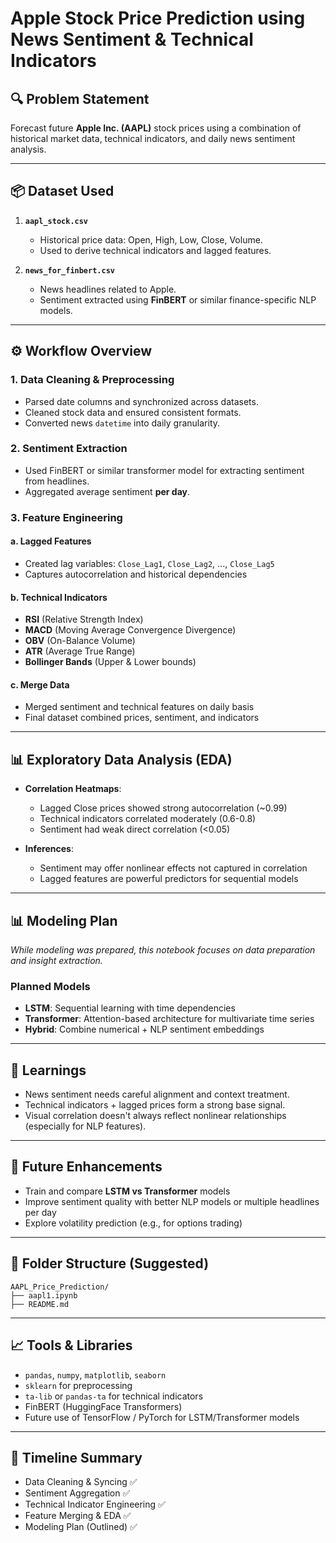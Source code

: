 # Apple Stock Price Prediction using News Sentiment & Technical Indicators

## 🔍 Problem Statement

Forecast future **Apple Inc. (AAPL)** stock prices using a combination of historical market data, technical indicators, and daily news sentiment analysis.

---

## 📦 Dataset Used

1. **`aapl_stock.csv`**

   * Historical price data: Open, High, Low, Close, Volume.
   * Used to derive technical indicators and lagged features.

2. **`news_for_finbert.csv`**

   * News headlines related to Apple.
   * Sentiment extracted using **FinBERT** or similar finance-specific NLP models.

---

## ⚙️ Workflow Overview

### 1. Data Cleaning & Preprocessing

* Parsed date columns and synchronized across datasets.
* Cleaned stock data and ensured consistent formats.
* Converted news `datetime` into daily granularity.

### 2. Sentiment Extraction

* Used FinBERT or similar transformer model for extracting sentiment from headlines.
* Aggregated average sentiment **per day**.

### 3. Feature Engineering

#### a. Lagged Features

* Created lag variables: `Close_Lag1`, `Close_Lag2`, ..., `Close_Lag5`
* Captures autocorrelation and historical dependencies

#### b. Technical Indicators

* **RSI** (Relative Strength Index)
* **MACD** (Moving Average Convergence Divergence)
* **OBV** (On-Balance Volume)
* **ATR** (Average True Range)
* **Bollinger Bands** (Upper & Lower bounds)

#### c. Merge Data

* Merged sentiment and technical features on daily basis
* Final dataset combined prices, sentiment, and indicators

---

## 📊 Exploratory Data Analysis (EDA)

* **Correlation Heatmaps**:

  * Lagged Close prices showed strong autocorrelation (\~0.99)
  * Technical indicators correlated moderately (0.6-0.8)
  * Sentiment had weak direct correlation (<0.05)

* **Inferences**:

  * Sentiment may offer nonlinear effects not captured in correlation
  * Lagged features are powerful predictors for sequential models

---

## 📊 Modeling Plan

*While modeling was prepared, this notebook focuses on data preparation and insight extraction.*

### Planned Models

* **LSTM**: Sequential learning with time dependencies
* **Transformer**: Attention-based architecture for multivariate time series
* **Hybrid**: Combine numerical + NLP sentiment embeddings

---

## 🧠 Learnings

* News sentiment needs careful alignment and context treatment.
* Technical indicators + lagged prices form a strong base signal.
* Visual correlation doesn't always reflect nonlinear relationships (especially for NLP features).

---

## 🚀 Future Enhancements

* Train and compare **LSTM vs Transformer** models
* Improve sentiment quality with better NLP models or multiple headlines per day
* Explore volatility prediction (e.g., for options trading)

---

## 📁 Folder Structure (Suggested)

```
AAPL_Price_Prediction/
├── aapl1.ipynb
├── README.md
```

---

## 📈 Tools & Libraries

* `pandas`, `numpy`, `matplotlib`, `seaborn`
* `sklearn` for preprocessing
* `ta-lib` or `pandas-ta` for technical indicators
* FinBERT (HuggingFace Transformers)
* Future use of TensorFlow / PyTorch for LSTM/Transformer models

---

## 📅 Timeline Summary

* Data Cleaning & Syncing ✅
* Sentiment Aggregation ✅
* Technical Indicator Engineering ✅
* Feature Merging & EDA ✅
* Modeling Plan (Outlined) ✅
